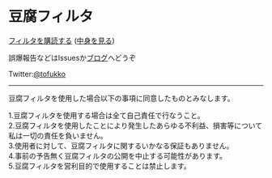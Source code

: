 # 豆腐フィルタ
[フィルタを購読する](https://subscribe.adblockplus.org?location=https://raw.githubusercontent.com/tofukko/filter/master/Adblock_Plus_list.txt&title=%E8%B1%86%E8%85%90%E3%83%95%E3%82%A3%E3%83%AB%E3%82%BF) ([中身を見る](https://raw.githubusercontent.com/tofukko/filter/master/Adblock_Plus_list.txt))

誤爆報告などはIssuesか[ブログ](https://tofukko.blog.fc2.com/blog-entry-405.html)へどうぞ

Twitter:[@tofukko](https://twitter.com/tofukko)

---
豆腐フィルタを使用した場合以下の事項に同意したものとみなします。

1.豆腐フィルタを使用する場合は全て自己責任で行なうこと。  
2.豆腐フィルタを使用したことにより発生したあらゆる不利益、損害等について私は一切の責任を負いません。  
3.使用者に対して、豆腐フィルタに関するいかなる保証もありません。  
4.事前の予告無く豆腐フィルタの公開を中止する可能性があります。  
5.豆腐フィルタを営利目的で使用することは禁止します。  
